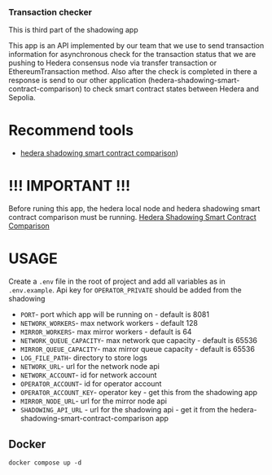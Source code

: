 ### Transaction checker
This is third part of the shadowing app

This app is an API implemented by our team that we use to send transaction information for asynchronous check for the transaction status that we are pushing to 
Hedera consensus node via transfer transaction or EthereumTransaction method. Also after the check is completed in there a response is send to our other application (hedera-shadowing-smart-contract-comparison) to check smart contract states between Hedera and Sepolia.

# Recommend tools
* [hedera shadowing smart contract comparison](https://github.com/Kamil-chmielewski-ariane/hedera-shadowing-smart-contract-comparison))

# !!! IMPORTANT !!!

Before runing this app, the hedera local node and hedera shadowing smart contract comparison must be running.
[Hedera Shadowing Smart Contract Comparison](https://github.com/Kamil-chmielewski-ariane/hedera-shadowing-smart-contract-comparison)

# USAGE

Create a ```.env``` file in the root of project and add all variables as in ```.env.example```. Api key for ```OPERATOR_PRIVATE``` should be added from the shadowing

- ``PORT``- port which app will be running on - default is 8081
- ``NETWORK_WORKERS``- max network workers - default 128
- ``MIRROR_WORKERS``- max mirror workers - default is 64
- ``NETWORK_QUEUE_CAPACITY``- max network que capacity - default is 65536
- ``MIRROR_QUEUE_CAPACITY``- max mirror queue capacity - default is 65536
- ``LOG_FILE_PATH``- directory to store logs
- ``NETWORK_URL``- url for the network node api
- ``NETWORK_ACCOUNT``- id for network account
- ``OPERATOR_ACCOUNT``- id for operator account
- ``OPERATOR_ACCOUNT_KEY``- operator key - get this from the shadowing app
- ``MIRROR_NODE_URL``- url for the mirror node api
- ``SHADOWING_API_URL`` - url for the shadowing api - get it from the hedera-shadowing-smart-contract-comparison app

## Docker
``docker compose up -d``

